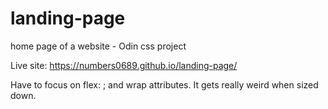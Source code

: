 # landing-page
home page of a website - Odin css project

Live site: https://numbers0689.github.io/landing-page/

Have to focus on flex: ; and wrap attributes. It gets really weird when sized down.
